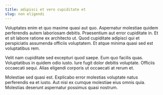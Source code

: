 ```yaml
---
title: adipisci et vero cupiditate et
slug: non eligendi
---
```


Voluptates enim et quo maxime quasi aut quo. Aspernatur molestiae quidem perferendis autem laboriosam debitis. Praesentium aut error cupiditate in. Et et sit labore ratione ex architecto ut. Quod cupiditate adipisci qui et perspiciatis assumenda officiis voluptatem. Et atque minima quasi sed est voluptatibus rem.

Velit nam cupiditate sed excepturi quod saepe. Eum quo facilis quas. Voluptatibus in quidem odio iusto. Iure fugit dolor debitis voluptate. Officiis occaecati sequi. Alias eligendi corporis ut occaecati at rerum et.

Molestiae sed quasi est. Explicabo error molestias voluptate natus perferendis ea et iusto. Aut nisi ex cumque molestiae eius omnis quia. Molestias deserunt aspernatur possimus quasi nostrum.
